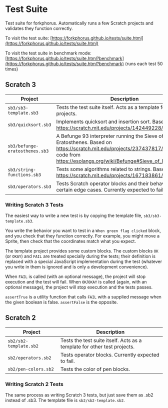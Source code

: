 # Test Suite

Test suite for forkphorus. Automatically runs a few Scratch projects and validates they function correctly.

To visit the test suite: [https://forkphorus.github.io/tests/suite.html](https://forkphorus.github.io/tests/suite.html)

To visit the test suite in benchmark mode: [https://forkphorus.github.io/tests/suite.html?benchmark](https://forkphorus.github.io/tests/suite.html?benchmark) (runs each test 50 times)

## Scratch 3

| Project | Description |
|---------|-------------|
| `sb3/sb3-template.sb3` | Tests the test suite itself. Acts as a template for other test projects. |
| `sb3/quicksort.sb3` | Implements quicksort and insertion sort. Based on https://scratch.mit.edu/projects/142449228/ |
| `sb3/befunge-eratosthenes.sb3` | A Befunge 93 interpreter running the Sieve of Eratosthenes. Based on https://scratch.mit.edu/projects/237437817/ using the code from https://esolangs.org/wiki/Befunge#Sieve_of_Eratosthenes |
| `sb3/string-functions.sb3` | Tests some algorithms related to strings. Based on https://scratch.mit.edu/projects/167183861/ |
| `sb3/operators.sb3` | Tests Scratch operator blocks and their behavior in certain edge cases. Currently expected to fail. |

### Writing Scratch 3 Tests

The easiest way to write a new test is by copying the template file, `sb3/sb3-template.sb3`.

You write the behavior you want to test in a `When green flag clicked` block, and you check that they function correctly. For example, you might move a Sprite, then check that the coordinates match what you expect.

The template project provides some custom blocks. The custom blocks `OK` (or `OKAY`) and `FAIL` are treated specially during the tests; their definition is replaced with a special JavaScript implementation during the test (whatever you write in them is ignored and is only a development convenience).

When `FAIL` is called (with an optional message), the project will stop execution and the test will fail. When `OK`/`OKAY` is called (again, with an optional message), the project will stop execution and the tests passes.

`assertTrue` is a utility function that calls `FAIL` with a supplied message when the given boolean is false. `assertFalse` is the opposite.

## Scratch 2

| Project | Description |
|---------|-------------|
| `sb2/sb2-template.sb2` | Tests the test suite itself. Acts as a template for other test projects. |
| `sb2/operators.sb2` | Tests operator blocks. Currently expected to fail. |
| `sb2/pen-colors.sb2` | Tests the color of pen blocks. |

### Writing Scratch 2 Tests

The same process as writing Scratch 3 tests, but just save them as .sb2 instead of .sb3. The template file is `sb2/sb2-template.sb2`.

